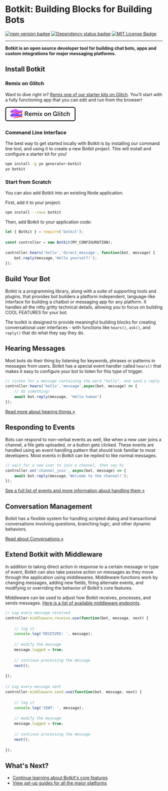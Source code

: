 # Botkit: Building Blocks for Building Bots

<a href="https://www.npmjs.com/package/botkit" title="View most recent version on npm"><img src="https://img.shields.io/npm/v/botkit.svg" aria-hidden="true" alt="npm version badge"></a>
<a href="https://david-dm.org/howdyai/botkit" title="View status of dependencies"><img src="https://img.shields.io/david/howdyai/botkit.svg" alt="Dependency status badge" aria-hidden="true"></a>
<a href="https://spdx.org/licenses/MIT" title="View MIT License"><img src="https://img.shields.io/npm/l/botkit.svg" alt="MIT License Badge" aria-hidden="true"></a>

--------------------------------------------------------------------------------

**Botkit is an open source developer tool for building chat bots, apps and custom integrations for major messaging platforms.**

## Install Botkit

### Remix on Glitch

Want to dive right in? [Remix one of our starter kits on Glitch](https://glitch.com/botkit). You'll start with a fully functioning app that you can edit and run from the browser!

 [![Remix on Glitch](glitch.png)](https://glitch.com/botkit)


### Command Line Interface

The best way to get started locally with Botkit is by installing our command line tool, and using it to create a new Botkit project. This will install and configure a starter kit for you!

```bash
npm install -g yo generator-botkit
yo botkit
```

### **Start from Scratch**

You can also add Botkit into an existing Node application.

First, add it to your project:

```bash
npm install --save botkit
```

Then, add Botkit to your application code:

```javascript
let { Botkit } = require('botkit');

const controller = new Botkit(MY_CONFIGURATION);

controller.hears('hello','direct_message', function(bot, message) {
    bot.reply(message,'Hello yourself!');
});
```

## Build Your Bot

Botkit is a programming library, along with a suite of supporting tools and plugins, that provides bot builders a platform independent, language-like interface for building a chatbot or messaging app for any platform. It handles all the nitty gritty technical details, allowing you to focus on building COOL FEATURES for your bot.

The toolkit is designed to provide meaningful building blocks for creating conversational user interfaces - with functions like `hears()`, `ask()`, and `reply()` that do what they say they do.

## Hearing Messages

Most bots do their thing by listening for keywords, phrases or patterns in messages from users. Botkit has a special event handler called `hears()` that makes it easy to configure your bot to listen for this type of trigger.

```javascript
// listen for a message containing the word "hello", and send a reply
controller.hears('hello','message',async(bot, message) => {
    // do something!
    await bot.reply(message, 'Hello human')
});
```

[Read more about hearing things &raquo;](core.md#matching-patterns-and-keywords-with-hears)

## Responding to Events

Bots can respond to non-verbal events as well, like when a new user joins a channel, a file gets uploaded, or a button gets clicked. These events are handled using an event handling pattern that should look familiar to most developers. Most events in Botkit can be replied to like normal messages.

```javascript
// wait for a new user to join a channel, then say hi
controller.on('channel_join', async(bot, message) => {
    await bot.reply(message,'Welcome to the channel!');
});
```

[See a full list of events and more information about handling them &raquo;](core.md#receiving-messages-and-events)

## Conversation Management

Botkit has a flexible system for handling scripted dialog and transactional conversations involving questions, branching logic, and other dynamic behaviors.

[Read about Conversations &raquo;](core.md#using-dialogs)


## Extend Botkit with Middleware

In addition to taking direct action in response to a certain message or type of event, Botkit can also take passive action on messages as they move through the application using middlewares. Middleware functions work by changing messages, adding new fields, firing alternate events, and modifying or overriding the behavior of Botkit's core features.

Middleware can be used to adjust how Botkit receives, processes, and sends messages. [Here is a list of available middleware endpoints](core.md#middlewares).

```javascript
// Log every message received
controller.middleware.receive.use(function(bot, message, next) {

    // log it
    console.log('RECEIVED: ', message);

    // modify the message
    message.logged = true;

    // continue processing the message
    next();

});

// Log every message sent
controller.middleware.send.use(function(bot, message, next) {

    // log it
    console.log('SENT: ', message);

    // modify the message
    message.logged = true;

    // continue processing the message
    next();

});
```


## What's Next?

* [Continue learning about Botkit's core features](core.md)
* [View set-up guides for all the major platforms](provisioning/)
